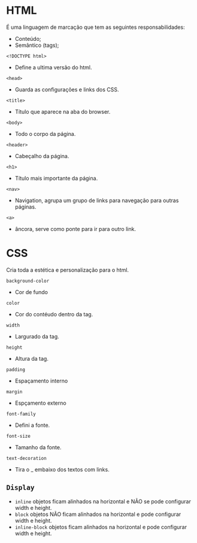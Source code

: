 # HTML

É uma linguagem de marcação que tem as seguintes responsabilidades:

- Conteúdo;
- Semântico (tags);

`<!DOCTYPE html>` 
- Define a ultima versão do html.

`<head>` 
- Guarda as configurações e links dos CSS.

`<title>` 
- Título que aparece na aba do browser.

`<body>` 
- Todo o corpo da página.

`<header>`
- Cabeçalho da página.

`<h1>`
- Título mais importante da página.

`<nav>`
- Navigation, agrupa um grupo de links para navegação para outras páginas.

`<a>`
- âncora, serve como ponte para ir para outro link.

# CSS

Cria toda a estética e personalização para o html.

`background-color`
- Cor de fundo

`color`
- Cor do contéudo dentro da tag.

`width`
- Largurado da tag.

`height`
- Altura da tag.

`padding`
- Espaçamento interno

`margin`
- Espçamento externo

`font-family`
- Defini a fonte.

`font-size`
- Tamanho da fonte.

`text-decoration`
- Tira o _ embaixo dos textos com links.

`Display`
-

- `inline` objetos ficam alinhados na horizontal e NÃO se pode configurar width e height.
- `block` objetos NÃO ficam alinhados na horizontal e pode configurar width e height.
- `inline-block` objetos ficam alinhados na horizontal e pode configurar width e height.